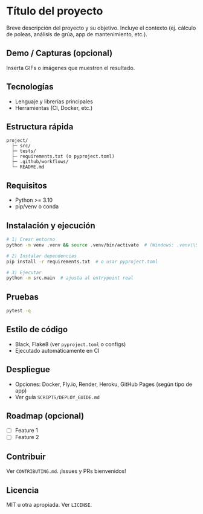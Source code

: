 # Título del proyecto

Breve descripción del proyecto y su objetivo. Incluye el contexto (ej. cálculo de poleas, análisis de grúa, app de mantenimiento, etc.).

## Demo / Capturas (opcional)

Inserta GIFs o imágenes que muestren el resultado.

## Tecnologías

- Lenguaje y librerías principales
- Herramientas (CI, Docker, etc.)

## Estructura rápida

```
project/
  ├─ src/
  ├─ tests/
  ├─ requirements.txt (o pyproject.toml)
  ├─ .github/workflows/
  └─ README.md
```

## Requisitos

- Python >= 3.10
- pip/venv o conda

## Instalación y ejecución

```bash
# 1) Crear entorno
python -m venv .venv && source .venv/bin/activate  # (Windows: .venv\\Scripts\\activate)

# 2) Instalar dependencias
pip install -r requirements.txt  # o usar pyproject.toml

# 3) Ejecutar
python -m src.main  # ajusta al entrypoint real
```

## Pruebas

```bash
pytest -q
```

## Estilo de código

- Black, Flake8 (ver `pyproject.toml` o configs)
- Ejecutado automáticamente en CI

## Despliegue

- Opciones: Docker, Fly.io, Render, Heroku, GitHub Pages (según tipo de app)
- Ver guía `SCRIPTS/DEPLOY_GUIDE.md`

## Roadmap (opcional)

- [ ] Feature 1
- [ ] Feature 2

## Contribuir

Ver `CONTRIBUTING.md`. ¡Issues y PRs bienvenidos!

## Licencia

MIT u otra apropiada. Ver `LICENSE`.
